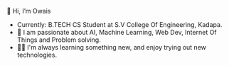 👋 Hi, I’m Owais
- Currently: B.TECH CS Student at S.V College Of Engineering, Kadapa.
- 🎲 I am passionate about AI, Machine Learning, Web Dev, Internet Of Things and Problem solving.
- 👨‍💻 I'm always learning something new, and enjoy trying out new technologies.
